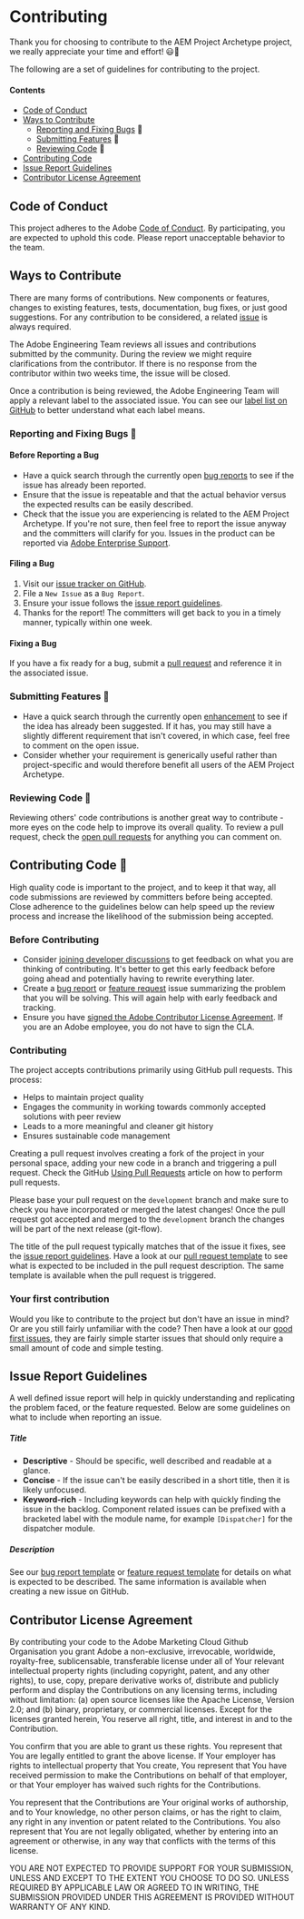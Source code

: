 # Contributing

Thank you for choosing to contribute to the AEM Project Archetype project, we really appreciate your time and effort! 😃🎊

The following are a set of guidelines for contributing to the project.

#### Contents

* [Code of Conduct](#code-of-conduct)
* [Ways to Contribute](#ways-to-contribute)
  * [Reporting and Fixing Bugs](#reporting-and-fixing-bugs-) 🐛
  * [Submitting Features](#submitting-features-) 🚀
  * [Reviewing Code](#reviewing-code-) 👀
* [Contributing Code](#contributing-code-)
* [Issue Report Guidelines](#issue-report-guidelines)
* [Contributor License Agreement](#contributor-license-agreement)

## Code of Conduct

This project adheres to the Adobe [Code of Conduct](CODE_OF_CONDUCT.md). By participating, you are expected to uphold this code. Please report unacceptable behavior to the team.

## Ways to Contribute

There are many forms of contributions. New components or features, changes to existing features, tests, documentation, bug fixes, or just good suggestions. For any contribution to be considered, a related [issue](#issue-report-guidelines) is always required.

The Adobe Engineering Team reviews all issues and contributions submitted by the community. During the review we might require clarifications from the contributor. If there is no response from the contributor within two weeks time, the issue will be closed.

Once a contribution is being reviewed, the Adobe Engineering Team will apply a relevant label to the associated issue. You can see our [label list on GitHub](https://github.com/adobe/aem-project-archetype/labels) to better understand what each label means.

### Reporting and Fixing Bugs 🐛

#### Before Reporting a Bug 
* Have a quick search through the currently open [bug reports](https://github.com/adobe/aem-project-archetype/labels/bug) to see if the issue has already been reported.
* Ensure that the issue is repeatable and that the actual behavior versus the expected results can be easily described.
* Check that the issue you are experiencing is related to the AEM Project Archetype. If you're not sure, then feel free to report the issue anyway and the committers will clarify for you. Issues in the product can be reported via [Adobe Enterprise Support](https://helpx.adobe.com/contact/enterprise-support.ec.html).

#### Filing a Bug
1. Visit our [issue tracker on GitHub](https://github.com/adobe/aem-project-archetype/issues).
1. File a `New Issue` as a `Bug Report`.
1. Ensure your issue follows the [issue report guidelines](#issue-report-guidelines).
1. Thanks for the report! The committers will get back to you in a timely manner, typically within one week.

#### Fixing a Bug
If you have a fix ready for a bug, submit a [pull request](#contributing-code-) and reference it in the associated issue.

### Submitting Features 🚀
* Have a quick search through the currently open [enhancement](https://github.com/adobe/aem-project-archetype/labels/enhancement) to see if the idea has already been suggested. If it has, you may still have a slightly different requirement that isn't covered, in which case, feel free to comment on the open issue. 
* Consider whether your requirement is generically useful rather than project-specific and would therefore benefit all users of the AEM Project Archetype.

### Reviewing Code 👀
Reviewing others' code contributions is another great way to contribute - more eyes on the code help to improve its overall quality. To review a pull request, check the [open pull requests](https://github.com/adobe/aem-project-archetype/pulls) for anything you can comment on. 

## Contributing Code 👾 
High quality code is important to the project, and to keep it that way, all code submissions are reviewed by committers before being accepted. Close adherence to the guidelines below can help speed up the review process and increase the likelihood of the submission being accepted.

### Before Contributing
* Consider [joining developer discussions](#joining-developer-discussions-) to get feedback on what you are thinking of contributing. It's better to get this early feedback before going ahead and potentially having to rewrite everything later.
* Create a [bug report](#reporting-bugs-) or [feature request](#requesting-features-) issue summarizing the problem that you will be solving. This will again help with early feedback and tracking.
* Ensure you have [signed the Adobe Contributor License Agreement](http://opensource.adobe.com/cla.html). If you are an Adobe employee, you do not have to sign the CLA.

### Contributing

The project accepts contributions primarily using GitHub pull requests. This process:
* Helps to maintain project quality
* Engages the community in working towards commonly accepted solutions with peer review
* Leads to a more meaningful and cleaner git history
* Ensures sustainable code management 

Creating a pull request involves creating a fork of the project in your personal space, adding your new code in a branch and triggering a pull request. Check the GitHub [Using Pull Requests](https://help.github.com/articles/using-pull-requests) article on how to perform pull requests.

Please base your pull request on the `development` branch and make sure to check you have incorporated or merged the latest changes! Once the pull request got accepted and merged to the `development` branch the changes will be part of the next release (git-flow).

The title of the pull request typically matches that of the issue it fixes, see the [issue report guidelines](#issue-report-guidelines).
Have a look at our [pull request template](.github/pull_request_template.md) to see what is expected to be included in the pull request description. The same template is available when the pull request is triggered. 

### Your first contribution
Would you like to contribute to the project but don't have an issue in mind? Or are you still fairly unfamiliar with the code? Then have a look at our [good first issues](https://github.com/adobe/aem-project-archetype/labels/good%20first%20issue), they are fairly simple starter issues that should only require a small amount of code and simple testing.

## Issue Report Guidelines

A well defined issue report will help in quickly understanding and replicating the problem faced, or the feature requested. Below are some guidelines on what to include when reporting an issue. 

##### Title

* **Descriptive** - Should be specific, well described and readable at a glance.
* **Concise** - If the issue can't be easily described in a short title, then it is likely unfocused.
* **Keyword-rich** - Including keywords can help with quickly finding the issue in the backlog. Component related issues can be prefixed with a bracketed label with the module name, for example `[Dispatcher]` for the dispatcher module.

##### Description
See our [bug report template](.github/ISSUE_TEMPLATE/bug_report.md) or [feature request template](.github/ISSUE_TEMPLATE/feature_request.md) for details on what is expected to be described. The same information is available when creating a new issue on GitHub.

## Contributor License Agreement

By contributing your code to the Adobe Marketing Cloud Github Organisation you grant Adobe a non-exclusive, irrevocable, worldwide, royalty-free, sublicensable, transferable license under all of Your relevant intellectual property rights (including copyright, patent, and any other rights), to use, copy, prepare derivative works of, distribute and publicly perform and display the Contributions on any licensing terms, including without limitation: (a) open source licenses like the Apache License, Version 2.0; and (b) binary, proprietary, or commercial licenses. Except for the licenses granted herein, You reserve all right, title, and interest in and to the Contribution.

You confirm that you are able to grant us these rights. You represent that You are legally entitled to grant the above license. If Your employer has rights to intellectual property that You create, You represent that You have received permission to make the Contributions on behalf of that employer, or that Your employer has waived such rights for the Contributions.

You represent that the Contributions are Your original works of authorship, and to Your knowledge, no other person claims, or has the right to claim, any right in any invention or patent related to the Contributions. You also represent that You are not legally obligated, whether by entering into an agreement or otherwise, in any way that conflicts with the terms of this license.

YOU ARE NOT EXPECTED TO PROVIDE SUPPORT FOR YOUR SUBMISSION, UNLESS AND EXCEPT TO THE EXTENT YOU CHOOSE TO DO SO. UNLESS REQUIRED BY APPLICABLE LAW OR AGREED TO IN WRITING, THE SUBMISSION PROVIDED UNDER THIS AGREEMENT IS PROVIDED WITHOUT WARRANTY OF ANY KIND.